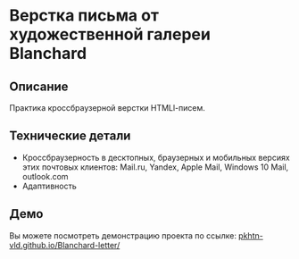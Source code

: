 # Верстка письма от художественной галереи Blanchard

## Описание
Практика кроссбраузерной верстки HTMLl-писем.

## Технические детали
- Кроссбраузерность в десктопных, браузерных и мобильных версиях этих почтовых клиентов: 
Mail.ru, Yandex, Apple Mail, Windows 10 Mail, outlook.com
- Адаптивность

## Демо
Вы можете посмотреть демонстрацию проекта по ссылке: [pkhtn-vld.github.io/Blanchard-letter/](https://pkhtn-vld.github.io/Blanchard-letter/)
